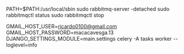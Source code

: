 PATH=$PATH:/usr/local/sbin
sudo rabbitmq-server -detached
sudo rabbitmqctl status
sudo rabbitmqctl stop

GMAIL_HOST_USER=ricardo0100@gmail.com GMAIL_HOST_PASSWORD=macacavesga.13 DJANGO_SETTINGS_MODULE=main.settings celery -A tasks worker --loglevel=info
